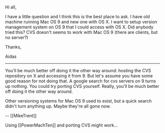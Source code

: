 Hi all, 

I have a little question and I think this is the best place to ask. I have old machine running Mac OS 9 and new one with OS X. I want to setup version management system on OS 9 that I could access with OS X. Did anybody tried this? CVS doesn't seems to work with Mac OS 9 (there are clients, but no server?) 

Thanks, 

Aidas 

----

You'll be much better off doing it the other way around: hosting the CVS repository on X and accessing it from 9. But let's assume you have some good reason for not doing that. A google search for cvs servers on 9 turns up nothing. You could try porting CVS yourself. Really, you'll be much better off doing it the other way around.

Other versioning systems for Mac OS 9 used to exist, but a quick search didn't turn anything up. Maybe they're all gone now.

-- [[MikeTrent]]

Using [[PowerMachTen]] and porting CVS might work...